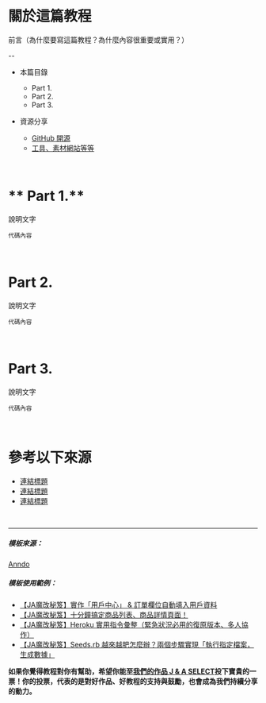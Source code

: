 # **關於這篇教程**

前言（為什麼要寫這篇教程？為什麼內容很重要或實用？）

--
- 本篇目錄

    - Part 1.
    - Part 2.
    - Part 3.

- 資源分享

    - <a href="連結" target="_blank">GitHub 開源</a>
    - <a href="連結" target="_blank">工具、素材網站等等</a>


<br/>

# ** Part 1.**

說明文字

```
代碼內容
```


<br/>

# **Part 2.**

說明文字

```
代碼內容
```


<br/>

# **Part 3.**

說明文字

```
代碼內容
```


<br/>

# **參考以下來源**

* <a href="網址">連結標題</a>
* <a href="網址">連結標題</a>
* <a href="網址">連結標題</a>

<br/>
<hr/>

##### 模板來源：

<a href="http://anndo-blog.logdown.com/" target="_blank"> Anndo </a>

##### 模板使用範例：

* <a href="http://anndo-blog.logdown.com/posts/1869450" target="_blank"> 【JA魔改秘笈】實作「用戶中心」 & 訂單欄位自動填入用戶資料 </a>
* <a href="http://anndo-blog.logdown.com/posts/1924946" target="_blank"> 【JA魔改秘笈】十分鐘搞定商品列表、商品詳情頁面！ </a>
* <a href="http://anndo-blog.logdown.com/posts/1927297" target="_blank"> 【JA魔改秘笈】Heroku 實用指令彙整（緊急狀況必用的復原版本、多人協作） </a>
* <a href="http://anndo-blog.logdown.com/posts/1930065" target="_blank"> 【JA魔改秘笈】Seeds.rb 越來越肥怎麼辦？兩個步驟實現「執行指定檔案，生成數據」 </a>



**如果你覺得教程對你有幫助，希望你能至<a href="https://fullstack.xinshengdaxue.com/works/558" target="_blank">我們的作品 J & A SELECT</a>投下寶貴的一票！你的投票，代表的是對好作品、好教程的支持與鼓勵，也會成為我們持續分享的動力。**
